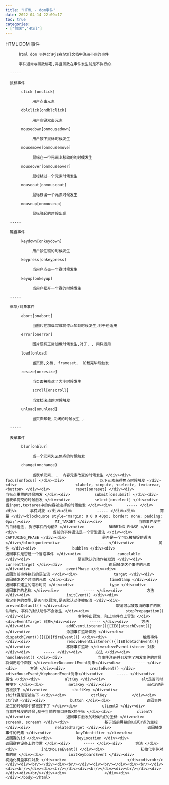 ```yaml
---
title: "HTML - dom事件"
date: 2022-04-14 22:09:17
toc: true
categories:
- ["前端","Html"]
---
```


HTML DOM 事件

          html dom 事件允许js在html文档中注册不同的事件

          事件通常与函数绑定,并且函数在事件发生前是不执行的.

      ----- 

      鼠标事件 

           click [onclick] 

                用户点击元素 

           dblclick[ondblclick] 

                用户左键双击元素 

           mousedown[onmousedown] 

                用户按下鼠标时候发生 

           mousemove[onmousemove] 

                鼠标在一个元素上移动的的时候发生 

           mouseover[onmouseover] 

                鼠标移过一个元素时候发生 

           mouseout[onmouseout] 

                鼠标移出一个元素时候发生 

           mouseup[onmouseup] 

                鼠标弹起的时候出现 

      ----- 

      键盘事件 

           keydown[onkeydown] 

                用户按住键的时候发生 

           keypress[onkeypress] 

                当用户点击一个键时候发生 

           keyup[onkeyup] 

                当用户松开一个键的时候发生 

      ----- 

      框架/对象事件 

           abort[onabort] 

                当图片在加载完成前停止加载时候发生,对于也适用 

           error[onerror] 

                图片没有正常加载时候发生,对于, , 同样适用 

           load[onload] 

                当页面,文档, frameset,  加载完毕后触发 

           resize[onresize] 

                当页面被修改了大小时候发生 

                scroll[onscroll] 

                当文档滚动的时候触发 

           unload[onunload] 

                当页面卸载,关闭的时候发生 ,  

      ----- 

      表单事件 

           blur[onblur]   

                当一个元素失去焦点的时候触发 

           change(onchange) 

                当表单元素, ,  内容元素改变的时候发生 </div><div>           focus[onfocus] </div><div>                以下元素获得焦点时候触发 </div><div>                          <label>, <input>, <select>, textarea>, <button> </div><div>           reset[onreset] </div><div>                当标点重置的时候触发 </div><div>           submit[onsubmit] </div><div>                当表单提交的时候触发 </div><div>           select[onselect] </div><div>                当input,textarea中的内容被选择的时候触发 </div><div>      ----- </div><div>      事件对象 </div><div>           ----- </div><div>           常量 </div><blockquote style="margin: 0 0 0 40px; border: none; padding: 0px;"><div>           AT_TARGET </div><div>                当前事件发生的目标语法, 执行事件的句柄? </div><div>           BUBBING_PHASE </div><div>                当前的事件语法是一个冒泡语法 </div><div>           CAPTURING_PHASE </div><div>                是否是一个可以被捕捉的语法 </div></blockquote><div>                ----- </div><div>           属性 </div><div>                bubbles </div><div>                     返回事件是否是一个冒泡事件 </div><div>                cancelable           </div><div>                     是否默认的动作被取消 </div><div>                currentTarget </div><div>                     返回触发这个事件的元素 </div><div>                eventPhase </div><div>                     返回当前事件执行的语法流 </div><div>                target </div><div>                     返回触发这个时间的元素 </div><div>                timeStamp </div><div>                     返回事件建立的毫秒时间 </div><div>                type </div><div>                     返回事件的名称 </div><div>           ----- </div><div>           方法 </div><div>                initEvent() </div><div>                     指定事件的类型,是否可以冒泡,是否默认动作被取消 </div><div>                preventDefault() </div><div>                     取消可以被取消的事件的默认动作, 事件的默认动作不会发生 </div><div>                stopPropagation() </div><div>                     事件停止冒泡, 阻止事件向上冒泡 </div><div>EventTarget 对象</div><div>      ----- </div><div>      方法 </div><div>                addEventListener(){[IE8]attachEvent()} </div><div>                添加事件监听函数 </div><div>                dispatchEvent(){[IE8]fireEvent()} </div><div>                触发事件 </div><div>                removeEventListener(){[IE8]detachEvent()} </div><div>                移除事件监听 </div><div>EventListener 对象</div><div>      ----- </div><div>      方法 </div><div>           handleEvent() </div><div>                当事件注册并且发生了触发事件的时候将调用这个函数 </div><div>DocumentEvent对象</div><div>      ----- </div><div>      方法 </div><div>           createEvent() </div><div>MouseEvent/KeyboardEvent对象</div><div>      ----- </div><div>      属性 </div><div>           altKey </div><div>                alt是否同时被按下 </div><div>           metaKey </div><div>                meta键是否被按下 </div><div>           shiftKey </div><div>                shift键是否被按下 </div><div>           ctrlKey           </div><div>                ctrl键 </div><div>           button </div><div>                返回事件发生的时候哪个键被按下了 </div><div>           clientX </div><div>                当事件触发的时候,基于当前的窗口获取X的坐标 </div><div>           clientY </div><div>                返回事件触发的时候Y点的坐标 </div><div>           screenX, screenY </div><div>                基于当前屏幕的X点和Y点的坐标 </div><div>           relatedTarget </div><div>                返回触发事件的元素 </div><div>           keyIdentifier </div><div>                返回键的id </div><div>           keyLocation </div><div>                返回键在设备上的位置 </div><div>      ----- </div><div>      方法 </div><div>           initMouseEvent() </div><div>                初始化事件对象的值 </div><div>           initKeyboardEvent </div><div>                初始化键盘事件对象 </div><div>                           </div><div><br/></div><div><br/></div><div><br/></div><div><br/></div><div><br/></div><div><br/></div><div><br/></div><div><br/></div><div><br/></div><div>  </div><div><br/></div><div>                 </div><div>                 </div></body></html>

